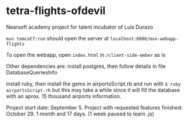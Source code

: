 tetra-flights-ofdevil
=====================

Nearsoft academy project for talent incubator of Luis Durazo

`mvn tomcat7:run` should open the server at `localhost:8080/mvn-webapp-flights`

To open the webapp, open `index.html` in `/client-side-ember` as is

Other dependencies are:
install postgres, then follow details in file DatabaseQueriesInfo

install ruby, then install the gems in airportsScript.rb and run with `$ ruby airportsScript.rb` but this may take a while
since it will fill the database with an aprox. 15 thousand airports information.

Project start date: September 5.
Project with requested features finished: October 29.
1 month and 17 days. (1 week paused to learn .js)
